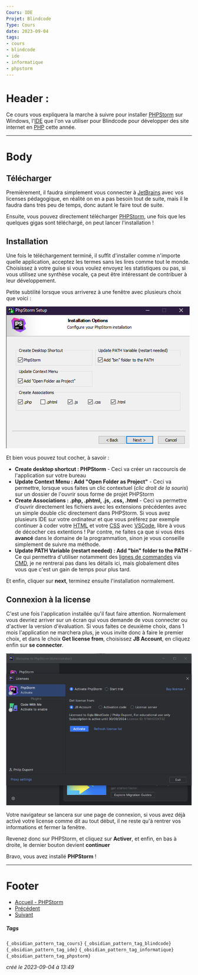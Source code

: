 ```yaml
---
Cours: IDE
Projet: Blindcode
Type: Cours
date: 2023-09-04
tags:
- cours
- blindcode
- ide
- informatique
- phpstorm
---
```

   
# Header :   
   
Ce cours vous expliquera la marche à suivre pour installer [PHPStorm](../../../Tutoriels/IDE/PHPStorm/PHPStorm%20-%20Th%C3%A9orie.md) sur Windows, l'[IDE](../../../Tutoriels/IDE/IDE%20-%20Qu%27est-ce%20que%20c%27est.md) que l'on va utiliser pour Blindcode pour développer des site internet en [PHP](../../../Tutoriels/PHP/Accueil%20-%20PHP.md) cette année.   
   
   
-------------------------------------------------------------------------------   
# Body   
   
## Télécharger   
   
Premièrement, il faudra simplement vous connecter à [JetBrains](https://www.jetbrains.com/fr-fr/) avec vos licenses pédagogique, en réalité on en a pas besoin tout de suite, mais il le faudra dans très peu de temps, donc autant le faire tout de suite.   
   
Ensuite, vous pouvez directement télécharger [PHPStorm](https://www.jetbrains.com/fr-fr/phpstorm/), une fois que les quelques gigas sont téléchargé, on peut lancer l'installation !   
   
## Installation   
   
Une fois le téléchargement terminé, il suffit d'installer comme n'importe quelle application, acceptez les termes sans les lires comme tout le monde. Choisissez à votre guise si vous voulez envoyez les statistiques ou pas, si vous utilisez une synthèse vocale, ça peut être intéressant de contribuer à leur développement.   
   
Petite subtilité lorsque vous arriverez à une fenêtre avec plusieurs choix que voici :   
   
![](../../../z-Ressources/Images/PHPStorm/PHP%20Storm%20Install.png)   
   
Et bien vous pouvez tout cocher, à savoir :   
   
   
- **Create desktop shortcut : PHPStorm** - Ceci va créer un raccourcis de l'application sur votre bureau   
- **Update Context Menu : Add "Open Folder as Project"** - Ceci va permettre, lorsque vous faites un clic contextuel (*clic droit de la souris*) sur un dossier de l'ouvrir sous forme de projet PHPStorm   
- **Create Associations : .php, .phtml, .js, .css, .html** - Ceci va permettre d'ouvrir directement les fichiers avec les extensions précédentes avec un simple double clic directement dans PHPStorm. Si vous avez plusieurs IDE sur votre ordinateur et que vous préférez par exemple continuer à coder votre [HTML](../../../Tutoriels/HTML/HTML%20-%20Pr%C3%A9sentation%20et%20Utilit%C3%A9.md) et votre [ CSS](/not_created.md) avec [VSCode](/not_created.md), libre à vous de décocher ces extentions ! Par contre, ne faites ça que si vous êtes **avancé** dans le domaine de la programmation, sinon je vous conseille simplement de suivre ma méthode.   
-  **Update PATH Variable (restart needed) : Add "bin" folder to the PATH** - Ce qui permettra d'utiliser notamment des [lignes de commandes](/not_created.md) via [CMD](/not_created.md), je ne rentrerai pas dans les détails ici, mais globalement dites vous que c'est un gain de temps pour plus tard.   
   
Et enfin, cliquer sur **next**, terminez ensuite l'installation normalement.   
   
## Connexion à la license   
   
C'est une fois l'application installée qu'il faut faire attention. Normalement vous devriez arriver sur un écran qui vous demande de vous connecter ou d'activer la version d'évaluation. Si vous faites ce deuxième choix, dans 1 mois l'application ne marchera plus, je vous invite donc à faire le premier choix, et dans le choix **Get license from**, choisissez **JB Account**, en cliquez enfin sur **se connecter**.   
   
![](../../../z-Ressources/Images/PHPStorm/PHPStorm%20License.png)   
   
Votre navigateur se lancera sur une page de connexion, si vous avez déjà activé votre license comme dit au tout début, il ne reste qu'à rentrer vos informations et fermer la fenêtre.   
   
Revenez donc sur PHPStorm, et cliquez sur **Activer**, et enfin, en bas à droite, le dernier bouton devient **continuer**   
   
Bravo, vous avez installé **PHPStorm** !   
   
   
---------------------------------------------------------------------------   
# Footer   
   
   
- [Accueil - PHPStorm](../../../Tutoriels/IDE/PHPStorm/Accueil%20-%20PHPStorm.md)   
- [Précédent](../../../Tutoriels/IDE/PHPStorm/PHPStorm%20-%20Installation%20Mac.md)   
- [Suivant](../../../Tutoriels/IDE/PHPStorm/PHPStorm%20-%20Th%C3%A9orie.md)   
##### Tags   
`{_obsidian_pattern_tag_cours}` `{_obsidian_pattern_tag_blindcode}` `{_obsidian_pattern_tag_ide}` `{_obsidian_pattern_tag_informatique}` `{_obsidian_pattern_tag_phpstorm}`   
   
*créé le 2023-09-04 à 13:49*